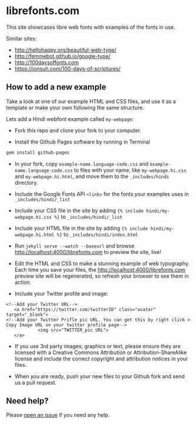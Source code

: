 # librefonts.com 

This site showcases libre web fonts with examples of the fonts in use.

Similar sites:

* http://hellohappy.org/beautiful-web-type/
* http://femmebot.github.io/google-type/
* http://100daysoffonts.com
* https://jonsuh.com/100-days-of-scriptures/

## How to add a new example

Take a look at one of our example HTML and CSS files, and use it as a template or make your own following the same structure.

Lets add a Hindi webfont example called `my-webpage`:

- Fork this repo and clone your fork to your computer.

- Install the Github Pages software by running in Terminal
```sh
gem install github-pages
```

- In your fork, copy `example-name.language-code.css` and `example-name.language-code.css` to files with your name, like `my-webpage.hi.css` and `my-webpage.hi.html`, and move them to the `_includes/hindi` directory.

- Include the Google Fonts API `<link>` for the fonts your examples uses in `_includes/hindi/_list`

- Include your CSS file in the site by adding `{% include hindi/my-webpage.hi.css %}` to `_includes/hindi/_list` 

- Include your HTML file in the site by adding `{% include hindi/my-webpage.hi.html %}` to `_includes/hindi/index.html`

- Run `jekyll serve --watch --baseurl` and browse [http://localhost:4000/librefonts.com](localhost:4000/librefonts.com) to preview the site, live!

- Edit the HTML and CSS to make a stunning example of web typography. Each time you save your files, the [http://localhost:4000/librefonts.com](localhost:4000/librefonts.com) preview site will be regenerated, so refresh your browser to see them in action. 

- Include your Twitter profile and image:
```
<!--Add your Twitter URL-->
   <a href="https://twitter.com/twitterID" class="avatar" target="_blank">
<!--Add your Twitter Prifle pic URL. You can get this by right click > Copy Image URL on your twitter profile page-->
            <img src="TWITTER_pic URL">
   </a>
```

- If you use 3rd party images, graphics or text, please ensure they are licensed with a Creative Commons Attribution or Attribution-ShareAlike license and include the correct copyright and attribution notices in your files.

- When you are ready, push your new files to your Github fork and send us a pull request.

## Need help?

Please [open an issue](https://github.com/fontdirectory/examples/issues) if you need any help.
